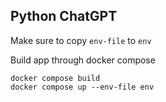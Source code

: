 ## Python ChatGPT

Make sure to copy `env-file` to `env`

Build app through docker compose

	docker compose build
	docker compose up --env-file env
